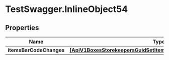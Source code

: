 # TestSwagger.InlineObject54

## Properties

Name | Type | Description | Notes
------------ | ------------- | ------------- | -------------
**itemsBarCodeChanges** | [**[ApiV1BoxesStorekeepersGuidSetItemsBarCodeItemsBarCodeChanges]**](ApiV1BoxesStorekeepersGuidSetItemsBarCodeItemsBarCodeChanges.md) |  | 


